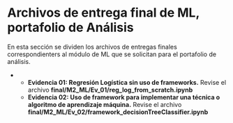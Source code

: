 # Archivos de entrega final de ML, portafolio de Análisis
En esta sección se dividen los archivos de entregas finales correspondienters al módulo de ML que se solicitan para el portafolio de análisis.

* 
	* **Evidencia 01: Regresión Logística sin uso de frameworks.** Revise el archivo **final/M2_ML/Ev_01/reg_log_from_scratch.ipynb**
	* **Evidencia 02: Uso de framework para implementar una técnica o algoritmo de aprendizaje máquina.** Revise el archivo **final/M2_ML/Ev_02/framework_decisionTreeClassifier.ipynb**

